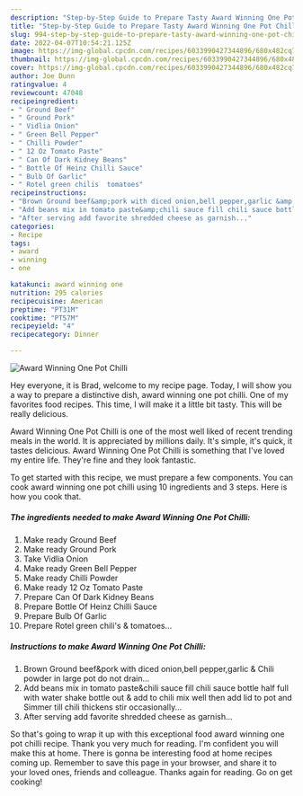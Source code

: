 ```yaml
---
description: "Step-by-Step Guide to Prepare Tasty Award Winning One Pot Chilli"
title: "Step-by-Step Guide to Prepare Tasty Award Winning One Pot Chilli"
slug: 994-step-by-step-guide-to-prepare-tasty-award-winning-one-pot-chilli
date: 2022-04-07T10:54:21.125Z
image: https://img-global.cpcdn.com/recipes/6033990427344896/680x482cq70/award-winning-one-pot-chilli-recipe-main-photo.jpg
thumbnail: https://img-global.cpcdn.com/recipes/6033990427344896/680x482cq70/award-winning-one-pot-chilli-recipe-main-photo.jpg
cover: https://img-global.cpcdn.com/recipes/6033990427344896/680x482cq70/award-winning-one-pot-chilli-recipe-main-photo.jpg
author: Joe Dunn
ratingvalue: 4
reviewcount: 47048
recipeingredient:
- " Ground Beef"
- " Ground Pork"
- " Vidlia Onion"
- " Green Bell Pepper"
- " Chilli Powder"
- " 12 Oz Tomato Paste"
- " Can Of Dark Kidney Beans"
- " Bottle Of Heinz Chilli Sauce"
- " Bulb Of Garlic"
- " Rotel green chilis  tomatoes"
recipeinstructions:
- "Brown Ground beef&amp;pork with diced onion,bell pepper,garlic &amp; Chili powder in large pot do not drain..."
- "Add beans mix in tomato paste&amp;chili sauce fill chili sauce bottle half full with water shake bottle out &amp; add to chili mix well then add lid to pot and Simmer till chili thickens stir occasionally..."
- "After serving add favorite shredded cheese as garnish..."
categories:
- Recipe
tags:
- award
- winning
- one

katakunci: award winning one 
nutrition: 295 calories
recipecuisine: American
preptime: "PT31M"
cooktime: "PT57M"
recipeyield: "4"
recipecategory: Dinner

---
```



![Award Winning One Pot Chilli](https://img-global.cpcdn.com/recipes/6033990427344896/680x482cq70/award-winning-one-pot-chilli-recipe-main-photo.jpg)

Hey everyone, it is Brad, welcome to my recipe page. Today, I will show you a way to prepare a distinctive dish, award winning one pot chilli. One of my favorites food recipes. This time, I will make it a little bit tasty. This will be really delicious.

Award Winning One Pot Chilli is one of the most well liked of recent trending meals in the world. It is appreciated by millions daily. It's simple, it's quick, it tastes delicious. Award Winning One Pot Chilli is something that I've loved my entire life. They're fine and they look fantastic.




To get started with this recipe, we must prepare a few components. You can cook award winning one pot chilli using 10 ingredients and 3 steps. Here is how you cook that.

<!--inarticleads1-->

##### The ingredients needed to make Award Winning One Pot Chilli:

1. Make ready  Ground Beef
1. Make ready  Ground Pork
1. Take  Vidlia Onion
1. Make ready  Green Bell Pepper
1. Make ready  Chilli Powder
1. Make ready  12 Oz Tomato Paste
1. Prepare  Can Of Dark Kidney Beans
1. Prepare  Bottle Of Heinz Chilli Sauce
1. Prepare  Bulb Of Garlic
1. Prepare  Rotel green chili&#39;s &amp; tomatoes...




<!--inarticleads2-->

##### Instructions to make Award Winning One Pot Chilli:

1. Brown Ground beef&amp;pork with diced onion,bell pepper,garlic &amp; Chili powder in large pot do not drain...
1. Add beans mix in tomato paste&amp;chili sauce fill chili sauce bottle half full with water shake bottle out &amp; add to chili mix well then add lid to pot and Simmer till chili thickens stir occasionally...
1. After serving add favorite shredded cheese as garnish...




So that's going to wrap it up with this exceptional food award winning one pot chilli recipe. Thank you very much for reading. I'm confident you will make this at home. There is gonna be interesting food at home recipes coming up. Remember to save this page in your browser, and share it to your loved ones, friends and colleague. Thanks again for reading. Go on get cooking!
